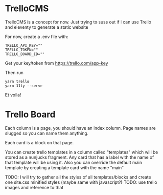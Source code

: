 # TrelloCMS

TrelloCMS is a concept for now. Just trying to suss out if I can use Trello and eleventy to generate a static website

For now, create a .env file with:

```
TRELLO_API_KEY=""
TRELLO_TOKEN=""
TRELLO_BOARD_ID=""
```

Get your key/token from https://trello.com/app-key

Then run

```
yarn trello
yarn 11ty --serve
```

Et voila!

# Trello Board

Each column is a page, you should have an Index column. Page names are slugged so you can name them anything.

Each card is a block on that page.

You can create trello templates in a column called "templates" which will be stored as a nunjucks fragment. Any card that has a label with the name of that template will be using it. Also you can override the default main template by creating a template card with the name "main"

TODO: I will try to gather all the styles of all templates/blocks and create one site.css minified styles (maybe same with javascript?)
TODO: use trello images and reference to that
